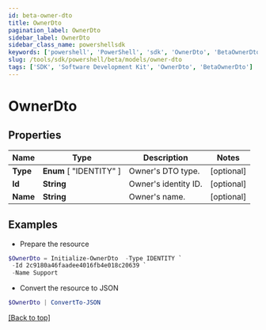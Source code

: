 ```yaml
---
id: beta-owner-dto
title: OwnerDto
pagination_label: OwnerDto
sidebar_label: OwnerDto
sidebar_class_name: powershellsdk
keywords: ['powershell', 'PowerShell', 'sdk', 'OwnerDto', 'BetaOwnerDto'] 
slug: /tools/sdk/powershell/beta/models/owner-dto
tags: ['SDK', 'Software Development Kit', 'OwnerDto', 'BetaOwnerDto']
---
```



# OwnerDto

## Properties

Name | Type | Description | Notes
------------ | ------------- | ------------- | -------------
**Type** |  **Enum** [  "IDENTITY" ] | Owner's DTO type. | [optional] 
**Id** | **String** | Owner's identity ID. | [optional] 
**Name** | **String** | Owner's name. | [optional] 

## Examples

- Prepare the resource
```powershell
$OwnerDto = Initialize-OwnerDto  -Type IDENTITY `
 -Id 2c9180a46faadee4016fb4e018c20639 `
 -Name Support
```

- Convert the resource to JSON
```powershell
$OwnerDto | ConvertTo-JSON
```


[[Back to top]](#) 

